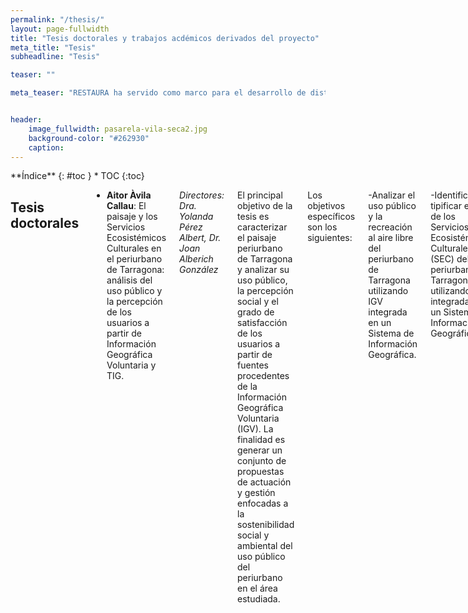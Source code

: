 ```yaml
---
permalink: "/thesis/"
layout: page-fullwidth
title: "Tesis doctorales y trabajos acdémicos derivados del proyecto"
meta_title: "Tesis"
subheadline: "Tesis"

teaser: ""

meta_teaser: "RESTAURA ha servido como marco para el desarrollo de distintos trabajos..."


header:
    image_fullwidth: pasarela-vila-seca2.jpg
    background-color: "#262930"
    caption: 
---
```


<!--more-->

<div class="row">
<div class="medium-4 medium-push-8 columns" markdown="1">
<div class="panel radius" markdown="1">
**Índice**
{: #toc }
*  TOC
{:toc}
</div>
</div><!-- /.medium-4.columns -->



<div class="medium-8 medium-pull-4 columns" markdown="1">



## Tesis doctorales

- __Aitor Àvila Callau__: El paisaje y los Servicios Ecosistémicos Culturales en el periurbano de Tarragona: análisis del uso público y la percepción de los usuarios a partir de Información Geográfica Voluntaria y TIG.

_Directores: Dra. Yolanda Pérez Albert, Dr. Joan Alberich González_

El principal objetivo de la tesis es caracterizar el paisaje periurbano de Tarragona y analizar su uso público, la percepción social y el grado de satisfacción de los usuarios a partir de fuentes procedentes de la Información Geográfica Voluntaria (IGV). La finalidad es generar un conjunto de propuestas de actuación y gestión enfocadas a la sostenibilidad social y ambiental del uso público del periurbano en el área estudiada. 
    
Los objetivos específicos son los siguientes: 

-Analizar el uso público y la recreación al aire libre del periurbano de Tarragona utilizando IGV integrada en un Sistema de Información Geográfica.
    
-Identificar y tipificar el uso de los Servicios Ecosistémicos Culturales (SEC) del periurbano de Tarragona utilizando IGV integrada en un Sistema de Información Geográfica.
    
-Recopilar el grado de satisfacción de los usuarios y las necesidades ciudadanas hacia el espacio estudiado mediante la aplicación de un Sistema de Información Geográfica de Participación Pública (SIGPP) y realización de entrevistas y talleres de cartografía participativa con actores del territorio.
    
-Establecer propuestas de mejora en la gestión y planificación del ámbito de estudio.

 - __Edgar Bustamante Picón__: ...
    
 - __Montserrat Delpino Chami__: ...

</div><!-- /.medium-8.columns -->
</div><!-- /.row -->

